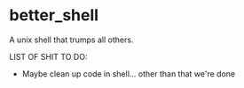 # better_shell
A unix shell that trumps all others.

LIST OF SHIT TO DO:

- Maybe clean up code in shell... other than that we're done
